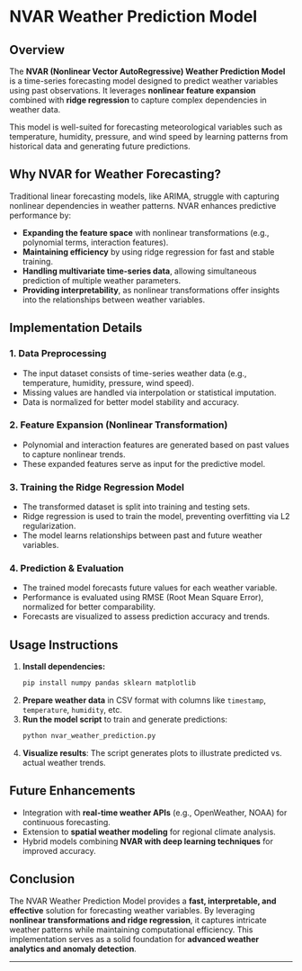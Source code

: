 # NVAR Weather Prediction Model

## Overview
The **NVAR (Nonlinear Vector AutoRegressive) Weather Prediction Model** is a time-series forecasting model designed to predict weather variables using past observations. It leverages **nonlinear feature expansion** combined with **ridge regression** to capture complex dependencies in weather data.

This model is well-suited for forecasting meteorological variables such as temperature, humidity, pressure, and wind speed by learning patterns from historical data and generating future predictions.

## Why NVAR for Weather Forecasting?
Traditional linear forecasting models, like ARIMA, struggle with capturing nonlinear dependencies in weather patterns. NVAR enhances predictive performance by:

- **Expanding the feature space** with nonlinear transformations (e.g., polynomial terms, interaction features).
- **Maintaining efficiency** by using ridge regression for fast and stable training.
- **Handling multivariate time-series data**, allowing simultaneous prediction of multiple weather parameters.
- **Providing interpretability**, as nonlinear transformations offer insights into the relationships between weather variables.

## Implementation Details
### 1. Data Preprocessing
- The input dataset consists of time-series weather data (e.g., temperature, humidity, pressure, wind speed).
- Missing values are handled via interpolation or statistical imputation.
- Data is normalized for better model stability and accuracy.

### 2. Feature Expansion (Nonlinear Transformation)
- Polynomial and interaction features are generated based on past values to capture nonlinear trends.
- These expanded features serve as input for the predictive model.

### 3. Training the Ridge Regression Model
- The transformed dataset is split into training and testing sets.
- Ridge regression is used to train the model, preventing overfitting via L2 regularization.
- The model learns relationships between past and future weather variables.

### 4. Prediction & Evaluation
- The trained model forecasts future values for each weather variable.
- Performance is evaluated using RMSE (Root Mean Square Error), normalized for better comparability.
- Forecasts are visualized to assess prediction accuracy and trends.

## Usage Instructions
1. **Install dependencies:**
   ```sh
   pip install numpy pandas sklearn matplotlib
   ```
2. **Prepare weather data** in CSV format with columns like `timestamp`, `temperature`, `humidity`, etc.
3. **Run the model script** to train and generate predictions:
   ```sh
   python nvar_weather_prediction.py
   ```
4. **Visualize results**: The script generates plots to illustrate predicted vs. actual weather trends.

## Future Enhancements
- Integration with **real-time weather APIs** (e.g., OpenWeather, NOAA) for continuous forecasting.
- Extension to **spatial weather modeling** for regional climate analysis.
- Hybrid models combining **NVAR with deep learning techniques** for improved accuracy.

## Conclusion
The NVAR Weather Prediction Model provides a **fast, interpretable, and effective** solution for forecasting weather variables. By leveraging **nonlinear transformations and ridge regression**, it captures intricate weather patterns while maintaining computational efficiency. This implementation serves as a solid foundation for **advanced weather analytics and anomaly detection**.

---



